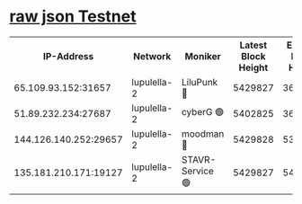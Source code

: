 [raw json Testnet](https://rpc-check.jaclalt.stavr.tech/jaclalt/rpc-jaclalt-result.json)
=

<table><tr><th>IP-Address</th><th>Network</th><th>Moniker</th><th>Latest Block Height</th><th>Earliest Block Height</th><th>Catching Up</th><th>Voting Power</th><th>Scan Time</th></tr><tr><td>65.109.93.152:31657</td><td>lupulella-2</td><td>LiluPunk 🔴</td><td>5429827</td><td>3688866</td><td>False</td><td>685033</td><td>2023-11-25T19:33:17.243463583UTC</td></tr><tr><td>51.89.232.234:27687</td><td>lupulella-2</td><td>cyberG 🟢</td><td>5402825</td><td>3693701</td><td>False</td><td>0</td><td>2023-11-25T19:33:23.714410208UTC</td></tr><tr><td>144.126.140.252:29657</td><td>lupulella-2</td><td>moodman 🔴</td><td>5429828</td><td>5329828</td><td>False</td><td>769094</td><td>2023-11-25T19:33:24.450068157UTC</td></tr><tr><td>135.181.210.171:19127</td><td>lupulella-2</td><td>STAVR-Service 🟢</td><td>5429827</td><td>5427201</td><td>False</td><td>0</td><td>2023-11-25T19:33:16.894320136UTC</td></tr></table>
